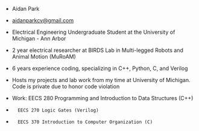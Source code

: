 - Aidan Park
- aidanparkcv@gmail.com

- Electrical Engineering Undergraduate Student at the University of Michigan - Ann Arbor
- 2 year electrical researcher at BIRDS Lab in Multi-legged Robots and Animal Motion (MuRoAM)
- 6 years experience coding, specializing in C++, Python, C, and Verilog
- Hosts my projects and lab work from my time at University of Michigan. Code is private due to honor code violation
- Work: EECS 280 Programming and Introduction to Data Structures (C++)
-       EECS 270 Logic Gates (Verilog)
-       EECS 370 Introduction to Computer Organization (C)
